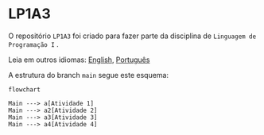 # LP1A3 

O repositório `LP1A3`  foi criado para fazer parte da disciplina de `Linguagem de Programação I` .

Leia em outros idiomas: [English](./README.md), [Português](./README.pt.md)

A estrutura do branch `main` segue este esquema:

```mermaid
flowchart

Main ---> a[Atividade 1]
Main ---> a2[Atividade 2]
Main ---> a3[Atividade 3]
Main ---> a4[Atividade 4]

```

 
